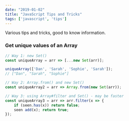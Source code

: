 ```yaml
---
date: "2019-01-02"
title: "JavaScript Tips and Tricks"
tags: ['javascript', 'tips']
---
```

Various tips and tricks, good to know information.

### Get unique values of an Array

```javascript
// Way 1: new Set()
const uniqueArray = arr => [...new Set(arr)];

uniqueArray(['Dan', 'Sarah', 'Sophie', 'Sarah']);
// ["Dan", "Sarah", "Sophie"]

// Way 2: Array.from() and new Set()
const uniqueArray2 = arr => Array.from(new Set(arr));

// Way 3: using Array#filter and Set() - may be faster
const uniqueArray3 = arr => arr.filter(x => {
    if (seen.has(x)) return false;
    seen add(x); return true;
});
```

